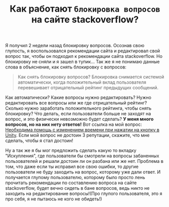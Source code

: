 ﻿---
title: "Как работают `блокировка вопросов` на сайте stackoverflow?"
se.owner.user_id: 517691
se.owner.display_name: "Nymos"
se.owner.link: "https://ru.meta.stackoverflow.com/users/517691/nymos"
se.link: "https://ru.meta.stackoverflow.com/questions/12955/%d0%9a%d0%b0%d0%ba-%d1%80%d0%b0%d0%b1%d0%be%d1%82%d0%b0%d1%8e%d1%82-%d0%b1%d0%bb%d0%be%d0%ba%d0%b8%d1%80%d0%be%d0%b2%d0%ba%d0%b0-%d0%b2%d0%be%d0%bf%d1%80%d0%be%d1%81%d0%be%d0%b2-%d0%bd%d0%b0-%d1%81%d0%b0%d0%b9%d1%82%d0%b5-stackoverflow"
se.question_id: 12955
se.post_type: question
---
<p>Я получил 2 недели назад блокировку вопросов. Осознав свою глупость, я воспользовался рекомендации сайта и редактировал свой вопрос так, чтобы он подходил к рекомендации сайта stackoverflow. Но блокировку не сняли и я зашел в тупик... Так же я не понимаю данные слова в объяснение, как снять блокировку с вопросов:</p>
<blockquote>
<p>Как снять блокировку вопросов?
Блокировка снимается системой автоматически, когда положительный вклад пользователя перевешивает отрицательный рейтинг предыдущих сообщений.</p>
</blockquote>
<p>Как автоматически? Какие вопросы нужно редактировать? Нужно редактировать все вопросы или же где отрицательный рейтинг? Сколько нужно заработать положительного рейтинга, чтобы снять блокировку? Что делать, если пользователи больше не заходят на вопрос, и это физически невозможно будет сделать?
<strong>У меня много вопросов, но на них нету ответов!</strong>
Вот ссылка на мой вопрос: <a href="https://ru.stackoverflow.com/questions/1533422/%d0%9d%d0%b5%d0%be%d0%b1%d1%85%d0%be%d0%b4%d0%b8%d0%bc%d0%b0-%d0%bf%d0%be%d0%bc%d0%be%d1%89%d1%8c-%d1%81-%d0%b8%d0%b7%d0%bc%d0%b5%d0%bd%d0%b5%d0%bd%d0%b8%d0%b5%d0%bc-%d0%b2%d1%80%d0%b5%d0%bc%d0%b5%d0%bd%d0%b8-%d0%bf%d1%80%d0%b8-%d0%bd%d0%b0%d0%b6%d0%b0%d1%82%d0%b8%d0%b8-%d0%bd%d0%b0-%d0%ba%d0%bd%d0%be%d0%bf%d0%ba%d1%83-%d0%b2-unity">Необходима помощь с изменением времени при нажатии на кнопку в Unity</a>. Если мой вопрос не достоин 3 репутации, скажите, что мне сделать, чтобы я стал достоин!</p>
<p>Ну а так же я бы мог предложить сделать какую то вкладку &quot;Искупления&quot;, где пользователи бы смотрели на вопросы забаненных пользователей и решали достоин ли он разбана или же нет. Проблема в том, что даже если ты исправил все свою ошибки, то другие пользователи не буду заходить на вопрос, которому уже дали ответ. И получается глупому пользователю, которому было просто лень прочитать рекомендации по составлению вопроса на сайте stackoverflow, будет вечно сидеть в бане вопросов, ведь никто не заходить на редактирование вопросы!(Про глупого пользователя, это я про себя, я не пытаюсь не кого не обидеть!)</p>
